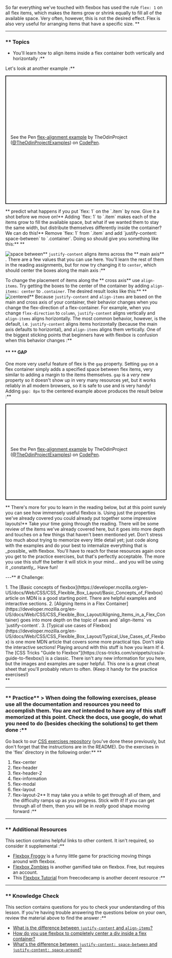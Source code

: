 So far everything we've touched with flexbox has used the rule `flex: 1` on all flex items, which makes the items grow or shrink equally to fill all of the available space. Very often, however, this is not the desired effect. Flex is also very useful for arranging items that have a specific size. ** 

---


### ** Topics
* You'll learn how to align items inside a flex container both vertically and horizontally :**

Let's look at another example :**

<p class="codepen" data-height="400" data-default-tab="html,result" data-slug-hash="MWoyBzR" data-editable="true" data-user="TheOdinProjectExamples" style="height: 400px; box-sizing: border-box; display: flex; align-items: center; justify-content: center; border: 2px solid; margin: 1em 0; padding: 1em;">
  <span>See the Pen <a href="https://codepen.io/TheOdinProjectExamples/pen/MWoyBzR">
  flex-alignment example</a> by TheOdinProject (<a href="https://codepen.io/TheOdinProjectExamples">@TheOdinProjectExamples</a>)
  on <a href="https://codepen.io">CodePen</a>.</span>

</p>

<script async src="https://cpwebassets.codepen.io/assets/embed/ei.js"></script>**  predict what happens if you put `flex: 1` on the `.item` by now. Give it a shot before we move on!** Adding `flex: 1` to `.item` makes each of the items grow to fill the available space, but what if we wanted them to stay the same width, but distribute themselves differently inside the container? We can do this!** Remove `flex: 1` from `.item` and add `justify-content: space-between` to `.container`. Doing so should give you something like this:** ** 
![space between](https://cdn.statically.io/gh/TheOdinProject/curriculum/495704c6eb6bf33bc927534f231533a82b27b2ac/html_css/v2/foundations/flexbox/imgs/07.png)** `justify-content` aligns items across the ** main axis** . There are a few values that you can use here. You'll learn the rest of them in the reading assignments, but for now try changing it to `center`, which should center the boxes along the main axis :**

To change the placement of items along the ** cross axis**  use `align-items`. Try getting the boxes to the center of the container by adding `align-items: center` to `.container`. The desired result looks like this:** ** 
![centered](https://cdn.statically.io/gh/TheOdinProject/curriculum/495704c6eb6bf33bc927534f231533a82b27b2ac/html_css/v2/foundations/flexbox/imgs/08.png)** Because `justify-content` and `align-items` are based on the main and cross axis of your container, their behavior changes when you change the flex-direction of a flex-container. For example, when you change `flex-direction` to `column`, `justify-content` aligns vertically and `align-items` aligns horizontally. The most common behavior, however, is the default, i.e. `justify-content` aligns items horizontally (because the main axis defaults to horizontal), and `align-items` aligns them vertically. One of the biggest sticking points that beginners have with flexbox is confusion when this behavior changes :**


#### ** ** GAP
One more very useful feature of flex is the `gap` property. Setting `gap` on a flex container simply adds a specified space between flex items, very similar to adding a margin to the items themselves. `gap` is a _very_ new property so it doesn't show up in very many resources yet, but it works reliably in all modern browsers, so it is safe to use and is very handy! Adding `gap: 8px` to the centered example above produces the result below :**

<p class="codepen" data-height="300" data-default-tab="html,result" data-slug-hash="qBjZyea" data-editable="true" data-user="TheOdinProjectExamples" style="height: 300px; box-sizing: border-box; display: flex; align-items: center; justify-content: center; border: 2px solid; margin: 1em 0; padding: 1em;">
  <span>See the Pen <a href="https://codepen.io/TheOdinProjectExamples/pen/qBjZyea">
  flex-alignment example</a> by TheOdinProject (<a href="https://codepen.io/TheOdinProjectExamples">@TheOdinProjectExamples</a>)
  on <a href="https://codepen.io">CodePen</a>.</span>

</p>

<script async src="https://cpwebassets.codepen.io/assets/embed/ei.js"></script>** There's more for you to learn in the reading below, but at this point surely you can see how immensely useful flexbox is. Using just the properties we've already covered you could already put together some impressive layouts!** Take your time going through the reading. There will be some review of the items we've already covered here, but it goes into more depth and touches on a few things that haven't been mentioned yet. Don't stress too much about trying to memorize every little detail yet; just code along with the examples and do your best to internalize everything that is _possible_ with flexbox. You'll have to reach for these resources again once you get to the practice exercises, but that's perfectly acceptable. The more you use this stuff the better it will stick in your mind... and you will be using it _constantly_. Have fun!
---** # Challenge:
<div class="lesson-content__panel" markdown="1">
1. The [Basic concepts of flexbox](https://developer.mozilla.org/en-US/docs/Web/CSS/CSS_Flexible_Box_Layout/Basic_Concepts_of_Flexbox) article on MDN is a good starting point. There are helpful examples and interactive sections.
2. [Aligning Items in a Flex Container](https://developer.mozilla.org/en-US/docs/Web/CSS/CSS_Flexible_Box_Layout/Aligning_Items_in_a_Flex_Container) goes into more depth on the topic of axes and `align-items` vs `justify-content`.
3. [Typical use cases of Flexbox](https://developer.mozilla.org/en-US/docs/Web/CSS/CSS_Flexible_Box_Layout/Typical_Use_Cases_of_Flexbox) is one more MDN article that covers some more practical tips. Don't skip the interactive sections! Playing around with this stuff is how you learn it!
4. The [CSS Tricks "Guide to Flexbox"](https://css-tricks.com/snippets/css/a-guide-to-flexbox/) is a classic. There isn't any new information for you here, but the images and examples are super helpful. This one is a great cheat sheet that you'll probably return to often. (Keep it handy for the practice exercises!)
</div>** 

---


### ** Practice** > When doing the following exercises, please use all the documentation and resources you need to accomplish them. You are _not_ intended to have any of this stuff memorized at this point. Check the docs, use google, do what you need to do (besides checking the solutions) to get them done :**

Go back to our [CSS exercises repository](https://github.com/TheOdinProject/css-exercises) (you've done these previously, but don't forget that the instructions are in the README). Do the exercises in the 'flex' directory in the following order:** ** 
1. flex-center
2. flex-header
3. flex-header-2
4. flex-information
5. flex-modal
6. flex-layout
7. flex-layout-2** It may take you a while to get through all of them, and the difficulty ramps up as you progress. Stick with it! If you can get through all of them, then you will be in _really_ good shape moving forward :**



---


### ** Additional Resources
This section contains helpful links to other content. It isn't required, so consider it supplemental :**



* [Flexbox Froggy](https://flexboxfroggy.com/) is a funny little game for practicing moving things around with flexbox.
* [Flexbox Zombies](https://mastery.games/flexboxzombies/) is another gamified take on flexbox. Free, but requires an account.
* This [Flexbox Tutorial](https://www.freecodecamp.org/news/css-flexbox-tutorial-with-cheatsheet/) from freecodecamp is another decent resource :**



---


### ** Knowledge Check
This section contains questions for you to check your understanding of this lesson. If you're having trouble answering the questions below on your own, review the material above to find the answer :**



* <a class="knowledge-check-link" href="https://developer.mozilla.org/en-US/docs/Web/CSS/CSS_Flexible_Box_Layout/Aligning_Items_in_a_Flex_Container">What is the difference between `justify-content` and `align-items`?</a>
* <a class="knowledge-check-link" href="https://developer.mozilla.org/en-US/docs/Web/CSS/CSS_Flexible_Box_Layout/Aligning_Items_in_a_Flex_Container">How do you use flexbox to completely center a div inside a flex container?</a>
* <a class="knowledge-check-link" href="https://css-tricks.com/snippets/css/a-guide-to-flexbox/">What's the difference between `justify-content: space-between` and `justify-content: space-around`?</a>
